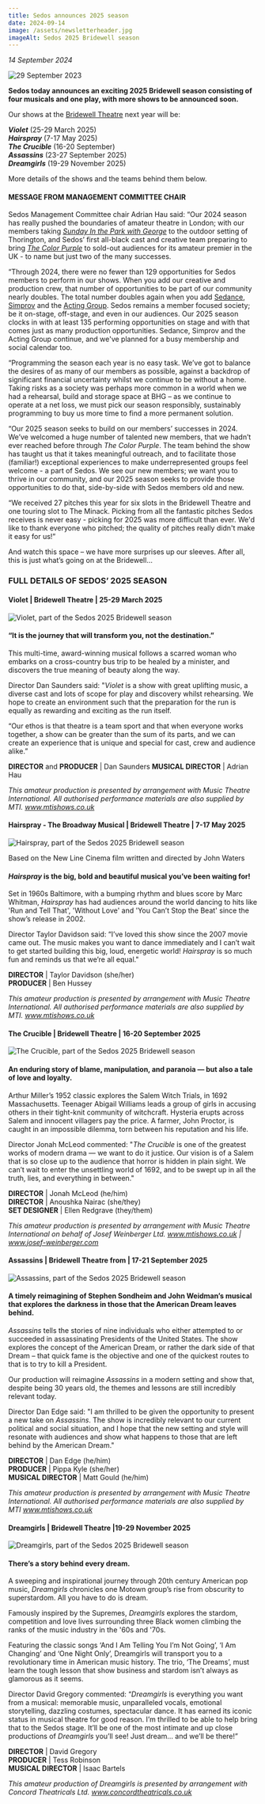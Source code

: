 ```yaml
---
title: Sedos announces 2025 season
date: 2024-09-14
image: /assets/newsletterheader.jpg
imageAlt: Sedos 2025 Bridewell season
---
```

*14 September 2024*

![29 September 2023](/assets/2025seasonannouncement.jpg)

**Sedos today announces an exciting 2025 Bridewell season consisting of four musicals and one play, with more shows to be announced soon.** 

Our shows at the [Bridewell Theatre](https://www.sedos.co.uk/venues/bridewell) next year will be:

***Violet*** (25-29 March 2025)\
***Hairspray*** (7-17 May 2025)\
***The Crucible*** (16-20 September)\
***Assassins*** (23-27 September 2025)\
***Dreamgirls*** (19-29 November 2025)

More details of the shows and the teams behind them below.

#### **M﻿ESSAGE FROM MANAGEMENT COMMITTEE CHAIR**

Sedos Management Committee chair Adrian Hau said: “Our 2024 season has really pushed the boundaries of amateur theatre in London; with our members taking *[Sunday In the Park with George](https://www.sedos.co.uk/shows/2024-sunday-in-the-park-with-george)* to the outdoor setting of Thorington, and Sedos’ first all-black cast and creative team preparing to bring *[The Color Purple](https://www.sedos.co.uk/shows/2024-the-color-purple)* to sold-out audiences for its amateur premier in the UK - to name but just two of the many successes.

“Through 2024, there were no fewer than 129 opportunities for Sedos members to perform in our shows. When you add our creative and production crew, that number of opportunities to be part of our community nearly doubles. The total number doubles again when you add [Sedance](https://www.sedos.co.uk/regular-events/sedance), [Simprov](https://www.sedos.co.uk/regular-events/simprov) and the [Acting Group](https://www.sedos.co.uk/regular-events/acting-group). Sedos remains a member focused society; be it on-stage, off-stage, and even in our audiences. Our 2025 season clocks in with at least 135 performing opportunities on stage and with that comes just as many production opportunities. Sedance, Simprov and the Acting Group continue, and we've planned for a busy membership and social calendar too. 

“Programming the season each year is no easy task. We’ve got to balance the desires of as many of our members as possible, against a backdrop of significant financial uncertainty whilst we continue to be without a home. Taking risks as a society was perhaps more common in a world when we had a rehearsal, build and storage space at BHG – as we continue to operate at a net loss, we must pick our season responsibly, sustainably programming to buy us more time to find a more permanent solution. 

“Our 2025 season seeks to build on our members’ successes in 2024. We’ve welcomed a huge number of talented new members, that we hadn’t ever reached before through *The Color Purple*. The team behind the show has taught us that it takes meaningful outreach, and to facilitate those (familiar!) exceptional experiences to make underrepresented groups feel welcome - a part of Sedos. We see our new members; we want you to thrive in our community, and our 2025 season seeks to provide those opportunities to do that, side-by-side with Sedos members old and new.

“We received 27 pitches this year for six slots in the Bridewell Theatre and one touring slot to The Minack. Picking from all the fantastic pitches Sedos receives is never easy - picking for 2025 was more difficult than ever. We'd like to thank everyone who pitched; the quality of pitches really didn't make it easy for us!”

And watch this space – we have more surprises up our sleeves. After all, this is just what’s going on at the Bridewell...

### **FULL DETAILS OF SEDOS’ 2025 SEASON**

#### Violet | Bridewell Theatre | 25-29 March 2025

![Violet, part of the Sedos 2025 Bridewell season](/assets/sedos2025-viole-v2.jpg)

#### **“It is the journey that will transform you, not the destination.”**

This multi-time, award-winning musical follows a scarred woman who embarks on a cross-country bus trip to be healed by a minister, and discovers the true meaning of beauty along the way.

Director Dan Saunders said: "*Violet* is a show with great uplifting music, a diverse cast and lots of scope for play and discovery whilst rehearsing. We hope to create an environment such that the preparation for the run is equally as rewarding and exciting as the run itself. 

“Our ethos is that theatre is a team sport and that when everyone works together, a show can be greater than the sum of its parts, and we can create an experience that is unique and special for cast, crew and audience alike.”

**DIRECTOR** and **PRODUCER** | Dan Saunders
**MUSICAL DIRECTOR** | Adrian Hau

*This amateur production is presented by arrangement with Music Theatre International. All authorised performance materials are also supplied by MTI. www.mtishows.co.uk*

#### **Hairspray - The Broadway Musical | Bridewell Theatre | 7-17 May 2025**

![Hairspray, part of the Sedos 2025 Bridewell season](/assets/sedos2025-hairspray-v2.jpg)

Based on the New Line Cinema film written and directed by John Waters

#### ***Hairspray* is the big, bold and beautiful musical you’ve been waiting for!**

Set in 1960s Baltimore, with a bumping rhythm and blues score by Marc Whitman, *Hairspray* has had audiences around the world dancing to hits like 'Run and Tell That', 'Without Love' and 'You Can’t Stop the Beat' since the show’s release in 2002.

Director Taylor Davidson said: “I’ve loved this show since the 2007 movie came out. The music makes you want to dance immediately and I can’t wait to get started building this big, loud, energetic world! *Hairspray* is so much fun and reminds us that we’re all equal."

**DIRECTOR** | Taylor Davidson (she/her)\
**PRODUCER** | Ben Hussey

*This amateur production is presented by arrangement with Music Theatre International. All authorised performance materials are also supplied by MTI. www.mtishows.co.uk*

#### The Crucible | Bridewell Theatre | 16-20 September 2025

![The Crucible, part of the Sedos 2025 Bridewell season](/assets/sedos2025-crucible-v2.jpg)

#### **An enduring story of blame, manipulation, and paranoia — but also a tale of love and loyalty.**

Arthur Miller’s 1952 classic explores the Salem Witch Trials, in 1692 Massachusetts. Teenager Abigail Williams leads a group of girls in accusing others in their tight-knit community of witchcraft. Hysteria erupts across Salem and innocent villagers pay the price. A farmer, John Proctor, is caught in an impossible dilemma, torn between his reputation and his life. 

Director Jonah McLeod commented: "*The Crucible* is one of the greatest works of modern drama — we want to do it justice. Our vision is of a Salem that is so close up to the audience that horror is hidden in plain sight. We can’t wait to enter the unsettling world of 1692, and to be swept up in all the truth, lies, and everything in between."

**DIRECTOR** | Jonah McLeod (he/him)\
**DIRECTOR** | Anoushka Nairac (she/they)\
**SET DESIGNER** | Ellen Redgrave (they/them)

*This amateur production is presented by arrangement with Music Theatre International on behalf of Josef Weinberger Ltd. www.mtishows.co.uk | www.josef-weinberger.com*

#### Assassins | Bridewell Theatre from | 17-21 September 2025

![Assassins, part of the Sedos 2025 Bridewell season](/assets/sedos2025-assassins-v2.jpg)

#### **A timely reimagining of Stephen Sondheim and John Weidman’s musical that explores the darkness in those that the American Dream leaves behind.**

*Assassins* tells the stories of nine individuals who either attempted to or succeeded in assassinating Presidents of the United States. The show explores the concept of the American Dream, or rather the dark side of that Dream – that quick fame is the objective and one of the quickest routes to that is to try to kill a President. 

Our production will reimagine *Assassins* in a modern setting and show that, despite being 30 years old, the themes and lessons are still incredibly relevant today.

Director Dan Edge said: "I am thrilled to be given the opportunity to present a new take on *Assassins*. The show is incredibly relevant to our current political and social situation, and I hope that the new setting and style will resonate with audiences and show what happens to those that are left behind by the American Dream."

**DIRECTOR** | Dan Edge (he/him)\
**PRODUCER** | Pippa Kyle (she/her)\
**MUSICAL DIRECTOR** | Matt Gould (he/him)

*This amateur production is presented by arrangement with Music Theatre International. All authorised performance materials are also supplied by MTI www.mtishows.co.uk*

#### Dreamgirls | Bridewell Theatre |19-29 November 2025

![Dreamgirls, part of the Sedos 2025 Bridewell season](/assets/sedos2025-dreamgirls-v2.jpg)

#### **There’s a story behind every dream.**

A sweeping and inspirational journey through 20th century American pop music, *Dreamgirls* chronicles one Motown group’s rise from obscurity to superstardom. All you have to do is dream.

Famously inspired by the Supremes, *Dreamgirls* explores the stardom, competition and love lives surrounding three Black women climbing the ranks of the music industry in the '60s and '70s. 

Featuring the classic songs ‘And I Am Telling You I’m Not Going’, ‘I Am Changing’ and ‘One Night Only’, Dreamgirls will transport you to a revolutionary time in American music history.  The trio, ‘The Dreams’, must learn the tough lesson that show business and stardom isn’t always as glamorous as it seems.

Director David Gregory commented: “*Dreamgirls* is everything you want from a musical: memorable music, unparalleled vocals, emotional storytelling, dazzling costumes, spectacular dance. It has earned its iconic status in musical theatre for good reason. I’m thrilled to be able to help bring that to the Sedos stage. It’ll be one of the most intimate and up close productions of *Dreamgirls* you’ll see! Just dream… and we’ll be there!”

**DIRECTOR** | David Gregory\
**PRODUCER** | Tess Robinson\
**MUSICAL DIRECTOR** | Isaac Bartels

*This amateur production of Dreamgirls is presented by arrangement with Concord Theatricals Ltd. www.concordtheatricals.co.uk*